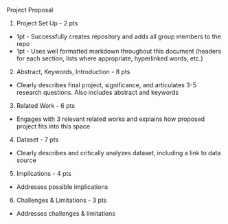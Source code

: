 Project Proposal

1) Project Set Up - 2 pts
  - 1pt - Successfully creates repository and adds all group members to the repo
  - 1pt - Uses well formatted markdown throughout this document (headers for each section, lists where appropriate, hyperlinked words, etc.)
2) Abstract, Keywords, Introduction - 8 pts
  - Clearly describes final project, significance, and articulates 3-5 research questions. Also includes abstract and keywords
3) Related Work - 6 pts
  - Engages with 3 relevant related works and explains how proposed project fits into this space
4) Dataset - 7 pts
  - Clearly describes and critically analyzes dataset, including a link to data source
5) Implications - 4 pts
  - Addresses possible implications
6) Challenges & Limitations - 3 pts
  - Addresses challenges & limitations
